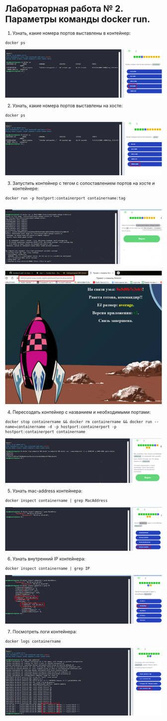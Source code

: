 # Лабораторная работа № 2. Параметры команды docker run. 

1. Узнать, какие номера портов выставлены в контейнер:

```
docker ps
```
![](img/1.png)

2. Узнать, какие номера портов выставлены на хосте:

```
docker ps
```
![](img/2.png)

3. Запустить контейнер с тегом с сопоставлением портов на хосте и контейнере:

```
docker run -p hostport:containerport containername:tag
```
![](img/3.png)
---
![](img/4.png)

4. Пересоздать контейнер с названием и необходимыми портами:

```
docker stop containername && docker rm containername && docker run --name=containername -d -p hostport:containerport -p hostport:containerport containername
```
 
![](img/5.png)

5. Узнать mac-address контейнера:

```
docker inspect containername | grep MacAddress
```
![](img/6.png)

6. Узнать внутренний IP контейнера:

```
docker inspect containername | grep IP
```
![](img/7.png)

7. Посмотреть логи контейнера:

```
docker logs containername
```
![](img/8.png)

